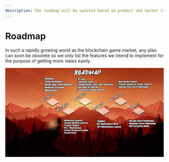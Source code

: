 ```yaml
---
description: The roadmap will be updated based on product and market situation.
---
```


# Roadmap

In such a rapidly growing world as the blockchain game market, any plan can soon be obsolete so we only list the features we intend to implement for the purpose of getting more views easily.

![](<.gitbook/assets/image (13).png>)

